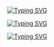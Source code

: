 [![Typing SVG](https://readme-typing-svg.herokuapp.com?font=d&size=18&color=F70000&center=true&lines=Junior+Software+Engineer+at+Scalapay)](https://git.io/typing-svg)

[![Typing SVG](https://readme-typing-svg.herokuapp.com?size=18&color=27C309&lines=Bsc+in+computer+science)](https://git.io/typing-svg)

[![Typing SVG](https://readme-typing-svg.herokuapp.com?size=18&color=1886F7&lines=find+me+on+Linkedin+for+more)](https://git.io/typing-svg)
